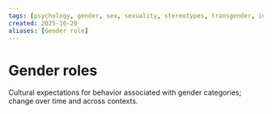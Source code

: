 ```yaml
---
tags: [psychology, gender, sex, sexuality, stereotypes, transgender, intersex, orientation, sexism, masculinity, STEM]
created: 2025-10-20
aliases: [Gender role]
---
```

# Gender roles

Cultural expectations for behavior associated with gender categories; change over time and across contexts.
